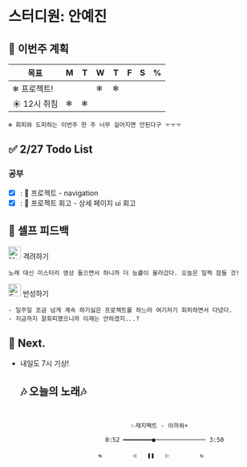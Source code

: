 # 스터디원: 안예진

## 🚀 이번주 계획
 
| 목표                            | M   | T   | W   | T   | F   | S   | %   |
| ------------------------------- | --- | --- | --- | --- | --- | --- | --- |
| ❄ 프로젝트!               |   |  | ❄ | ❄  |   |   |   |
| ☀ 12시 취침               |❄ | ❄ |   |   |   |   |   |
```text
❄ 회피와 도피하는 이번주 한 주 너무 길어지면 안된다구 ㅜㅜㅜ
``` 

## ✅ 2/27 Todo List 

### 공부
- [x] : 🌳 프로젝트 - navigation 
- [x] : 🔅 프로젝트 회고 - 상세 페이지 ui 회고

## 🎉 셀프 피드백

<img src="https://raw.githubusercontent.com/Tarikul-Islam-Anik/Animated-Fluent-Emojis/master/Emojis/Smilies/Hugging%20Face.png" alt="Hugging Face" width="25" height="25"> 격려하기</img>

```text
노래 대신 미스터리 영상 들으면서 하니까 더 능률이 올라갔다. 오늘은 일찍 잠들 것!
```

<img src="https://raw.githubusercontent.com/Tarikul-Islam-Anik/Animated-Fluent-Emojis/master/Emojis/Smilies/Face%20with%20Monocle.png" alt="Face with Monocle" width="25" height="25"> 반성하기</img>
```text
- 일주일 조금 넘게 계속 하기싫은 프로젝트를 하느라 여기저기 회피하면서 다녔다.
- 지금까지 잘회피했으니까 이제는 안하겠지...? 
```
## 🌱 Next.
- 내일도 7시 기상!

  ## 🎶 오늘의 노래🎶
```


                                  ✨재지팩트 - 아까워☀

                           0:52 ━━━━━━━━●────────────── 3:50

                         ⇆ㅤㅤㅤㅤㅤ ◁ㅤㅤ❚❚ㅤㅤ▷ ㅤㅤㅤㅤㅤ↻


```
